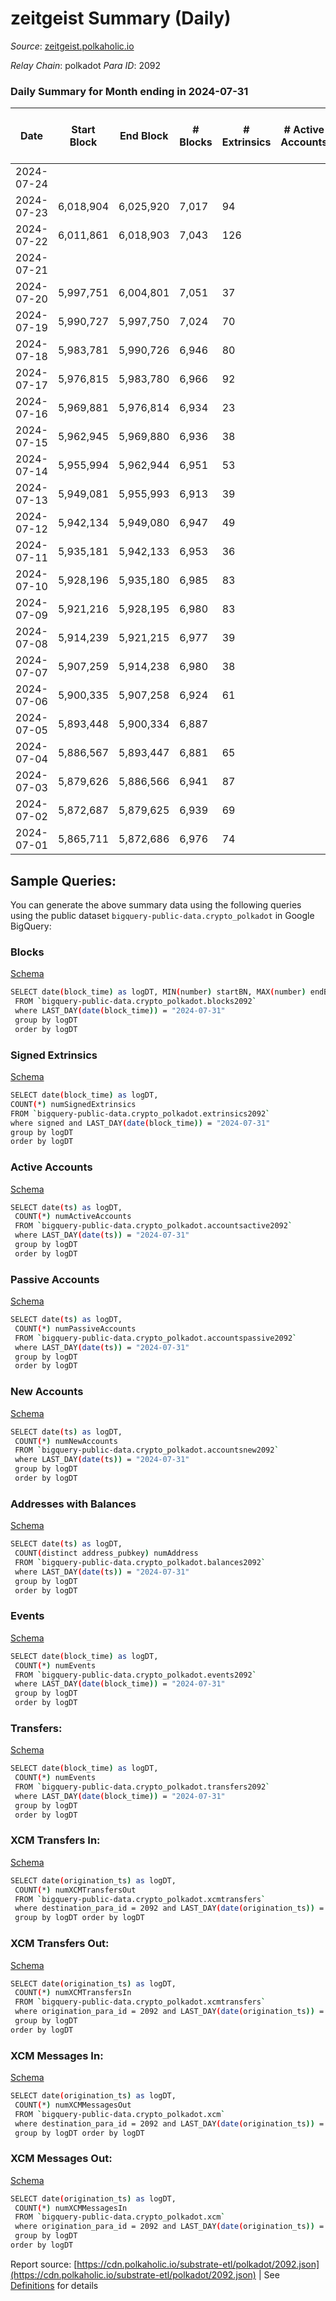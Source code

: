 # zeitgeist Summary (Daily)

_Source_: [zeitgeist.polkaholic.io](https://zeitgeist.polkaholic.io)

*Relay Chain*: polkadot
*Para ID*: 2092



### Daily Summary for Month ending in 2024-07-31


| Date    | Start Block | End Block | # Blocks | # Extrinsics | # Active Accounts | # Passive Accounts | # New Accounts | # Addresses | # Events  | # Transfers ($USD) | # XCM Transfers In ($USD) | # XCM Transfers Out ($USD) | # XCM In | # XCM Out | Issues |
|---------|-------------|-----------|----------|--------------|-------------------|--------------------|----------------|-------------|-----------|--------------------|---------------------------|----------------------------|----------|-----------|--------|
| 2024-07-24 |  |  |  |  |  |  |  |  |  |   |   |   |  |  |  |
| 2024-07-23 | 6,018,904 | 6,025,920 | 7,017 | 94 |  |  |  |  | 52,796 | 119  |   |   |  |  |  |
| 2024-07-22 | 6,011,861 | 6,018,903 | 7,043 | 126 |  |  |  |  | 53,653 | 316  |   |   |  |  |  |
| 2024-07-21 |  |  |  |  |  |  |  |  |  |   |   |   |  |  |  |
| 2024-07-20 | 5,997,751 | 6,004,801 | 7,051 | 37 |  |  |  |  | 50,167 | 34  |   |   |  |  |  |
| 2024-07-19 | 5,990,727 | 5,997,750 | 7,024 | 70 |  |  |  |  | 52,411 | 71  |   |   |  |  |  |
| 2024-07-18 | 5,983,781 | 5,990,726 | 6,946 | 80 |  |  |  |  | 51,652 | 56  |   |   |  |  |  |
| 2024-07-17 | 5,976,815 | 5,983,780 | 6,966 | 92 |  |  |  |  | 49,854 | 181  |   |   |  |  |  |
| 2024-07-16 | 5,969,881 | 5,976,814 | 6,934 | 23 |  |  |  |  | 51,229 | 8  |   |   |  |  |  |
| 2024-07-15 | 5,962,945 | 5,969,880 | 6,936 | 38 |  |  |  |  | 48,897 | 18  |   |   |  |  |  |
| 2024-07-14 | 5,955,994 | 5,962,944 | 6,951 | 53 |  |  |  | 17,595 | 51,824 | 76  |   |   |  |  |  |
| 2024-07-13 | 5,949,081 | 5,955,993 | 6,913 | 39 |  |  |  | 17,597 | 48,846 | 24  |   |   |  |  |  |
| 2024-07-12 | 5,942,134 | 5,949,080 | 6,947 | 49 |  |  |  | 17,598 | 51,528 | 32  |   |   |  |  |  |
| 2024-07-11 | 5,935,181 | 5,942,133 | 6,953 | 36 |  |  |  | 17,595 | 51,540 | 35  |   |   |  |  |  |
| 2024-07-10 | 5,928,196 | 5,935,180 | 6,985 | 83 |  |  |  | 17,590 | 49,808 | 97  |   |   |  |  |  |
| 2024-07-09 | 5,921,216 | 5,928,195 | 6,980 | 83 |  |  |  |  | 51,962 | 72  |   |   |  |  |  |
| 2024-07-08 | 5,914,239 | 5,921,215 | 6,977 | 39 |  |  |  |  | 49,212 | 61  |   |   |  |  |  |
| 2024-07-07 | 5,907,259 | 5,914,238 | 6,980 | 38 |  |  |  |  | 51,505 | 26  |   |   |  |  |  |
| 2024-07-06 | 5,900,335 | 5,907,258 | 6,924 | 61 |  |  |  |  | 51,717 | 99  |   |   |  |  |  |
| 2024-07-05 | 5,893,448 | 5,900,334 | 6,887 |  |  |  |  |  |  |   |   |   |  |  |  |
| 2024-07-04 | 5,886,567 | 5,893,447 | 6,881 | 65 |  |  |  |  | 51,746 | 84  |   |   |  |  |  |
| 2024-07-03 | 5,879,626 | 5,886,566 | 6,941 | 87 |  |  |  |  | 49,548 | 50  |   |   |  |  |  |
| 2024-07-02 | 5,872,687 | 5,879,625 | 6,939 | 69 |  |  |  |  | 51,971 | 53  |   |   |  |  |  |
| 2024-07-01 | 5,865,711 | 5,872,686 | 6,976 | 74 |  |  |  |  | 49,792 | 70  |   |   |  |  |  |

## Sample Queries:
You can generate the above summary data using the following queries using the public dataset `bigquery-public-data.crypto_polkadot` in Google BigQuery:


### Blocks 

[Schema](https://github.com/colorfulnotion/substrate-etl/blob/main/schema/blocks.json)

```bash
SELECT date(block_time) as logDT, MIN(number) startBN, MAX(number) endBN, COUNT(*) numBlocks 
 FROM `bigquery-public-data.crypto_polkadot.blocks2092`  
 where LAST_DAY(date(block_time)) = "2024-07-31" 
 group by logDT 
 order by logDT
```

### Signed Extrinsics 

[Schema](https://github.com/colorfulnotion/substrate-etl/blob/main/schema/extrinsics.json)

```bash
SELECT date(block_time) as logDT, 
COUNT(*) numSignedExtrinsics 
FROM `bigquery-public-data.crypto_polkadot.extrinsics2092`  
where signed and LAST_DAY(date(block_time)) = "2024-07-31" 
group by logDT 
order by logDT
```

### Active Accounts 

[Schema](https://github.com/colorfulnotion/substrate-etl/blob/main/schema/accountsactive.json)

```bash
SELECT date(ts) as logDT, 
 COUNT(*) numActiveAccounts 
 FROM `bigquery-public-data.crypto_polkadot.accountsactive2092` 
 where LAST_DAY(date(ts)) = "2024-07-31" 
 group by logDT 
 order by logDT
```

### Passive Accounts 

[Schema](https://github.com/colorfulnotion/substrate-etl/blob/main/schema/accountspassive.json)

```bash
SELECT date(ts) as logDT, 
 COUNT(*) numPassiveAccounts 
 FROM `bigquery-public-data.crypto_polkadot.accountspassive2092` 
 where LAST_DAY(date(ts)) = "2024-07-31" 
 group by logDT 
 order by logDT
```

### New Accounts 

[Schema](https://github.com/colorfulnotion/substrate-etl/blob/main/schema/accountsnew.json)

```bash
SELECT date(ts) as logDT, 
 COUNT(*) numNewAccounts 
 FROM `bigquery-public-data.crypto_polkadot.accountsnew2092` 
 where LAST_DAY(date(ts)) = "2024-07-31" 
 group by logDT
 order by logDT
```

### Addresses with Balances 

[Schema](https://github.com/colorfulnotion/substrate-etl/blob/main/schema/balances.json)

```bash
SELECT date(ts) as logDT,
 COUNT(distinct address_pubkey) numAddress 
 FROM `bigquery-public-data.crypto_polkadot.balances2092` 
 where LAST_DAY(date(ts)) = "2024-07-31" 
 group by logDT 
 order by logDT
```

### Events 

[Schema](https://github.com/colorfulnotion/substrate-etl/blob/main/schema/events.json)

```bash
SELECT date(block_time) as logDT, 
 COUNT(*) numEvents 
 FROM `bigquery-public-data.crypto_polkadot.events2092` 
 where LAST_DAY(date(block_time)) = "2024-07-31" 
 group by logDT 
 order by logDT
```

### Transfers:

[Schema](https://github.com/colorfulnotion/substrate-etl/blob/main/schema/transfers.json)

```bash
SELECT date(block_time) as logDT, 
 COUNT(*) numEvents 
 FROM `bigquery-public-data.crypto_polkadot.transfers2092` 
 where LAST_DAY(date(block_time)) = "2024-07-31" 
 group by logDT 
 order by logDT
```

### XCM Transfers In: 

[Schema](https://github.com/colorfulnotion/substrate-etl/blob/main/schema/xcmtransfers.json)

```bash
SELECT date(origination_ts) as logDT, 
 COUNT(*) numXCMTransfersOut 
 FROM `bigquery-public-data.crypto_polkadot.xcmtransfers` 
 where destination_para_id = 2092 and LAST_DAY(date(origination_ts)) = "2024-07-31" 
 group by logDT order by logDT
```

### XCM Transfers Out: 

[Schema](https://github.com/colorfulnotion/substrate-etl/blob/main/schema/xcmtransfers.json)

```bash
SELECT date(origination_ts) as logDT, 
 COUNT(*) numXCMTransfersIn 
 FROM `bigquery-public-data.crypto_polkadot.xcmtransfers` 
 where origination_para_id = 2092 and LAST_DAY(date(origination_ts)) = "2024-07-31" 
 group by logDT 
order by logDT
```

### XCM Messages In: 

[Schema](https://github.com/colorfulnotion/substrate-etl/blob/main/schema/xcm.json)

```bash
SELECT date(origination_ts) as logDT, 
 COUNT(*) numXCMMessagesOut 
 FROM `bigquery-public-data.crypto_polkadot.xcm` 
 where destination_para_id = 2092 and LAST_DAY(date(origination_ts)) = "2024-07-31" 
 group by logDT order by logDT
```

### XCM Messages Out: 

[Schema](https://github.com/colorfulnotion/substrate-etl/blob/main/schema/xcm.json)

```bash
SELECT date(origination_ts) as logDT, 
 COUNT(*) numXCMMessagesIn 
 FROM `bigquery-public-data.crypto_polkadot.xcm` 
 where origination_para_id = 2092 and LAST_DAY(date(origination_ts)) = "2024-07-31" 
 group by logDT 
order by logDT
```


Report source: [https://cdn.polkaholic.io/substrate-etl/polkadot/2092.json](https://cdn.polkaholic.io/substrate-etl/polkadot/2092.json) | See [Definitions](/DEFINITIONS.md) for details
